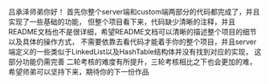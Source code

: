 吕承泽师弟你好！
首先你整个server端和custom端两部分的代码都完成了，并且实现了一些基础的功能，
但整个项目看下来，代码缺少清晰的注释，并且README文档也不是很详细，希望README文档可以清晰的描述整个项目的细节以及具体的操作方式，
不需要依靠去看代码才能着手你的整个项目，并且server端定义的一些类似于LinkedList以及HashTable结构体并没有找到对应的实现，
这部分功能仍需完善
二轮考核的难度有所提升，三轮考核相比之下也会更加的难，希望师弟可以坚持下来，期待你的下一份作品